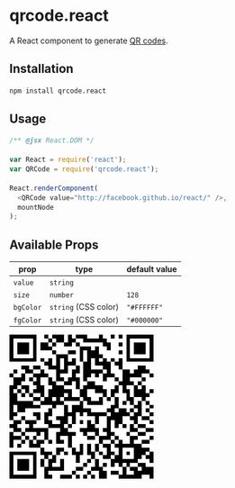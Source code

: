 # qrcode.react

A React component to generate [QR codes](http://en.wikipedia.org/wiki/QR_code).

## Installation

```sh
npm install qrcode.react
```

## Usage

```js
/** @jsx React.DOM */

var React = require('react');
var QRCode = require('qrcode.react');

React.renderComponent(
  <QRCode value="http://facebook.github.io/react/" />,
  mountNode
);
```

## Available Props

prop      | type                 | default value
----------|----------------------|--------------
`value`   | `string`             |
`size`    | `number`             | `128`
`bgColor` | `string` (CSS color) | `"#FFFFFF"`
`fgColor` | `string` (CSS color) | `"#000000"`

![](qrcode.png)
